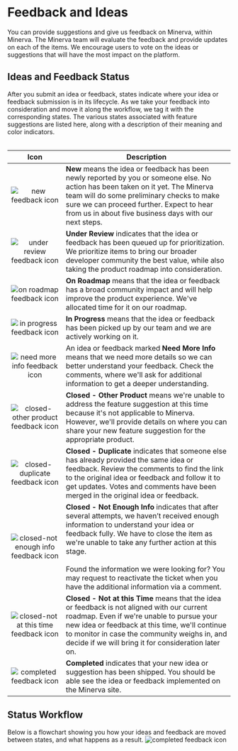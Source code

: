 # Feedback and Ideas     
You can provide suggestions and give us feedback on Minerva, within Minerva. The Minerva team will evaluate the feedback and provide updates on each of the items. We encourage users to vote on the ideas or suggestions that will have the most impact on the platform.
## Ideas and Feedback Status
After you submit an idea or feedback, states indicate where your idea or feedback submission is in its lifecycle. As we take your feedback into consideration and move it along the workflow, we tag it with the corresponding states. The various states associated with feature suggestions are listed here, along with a description of their meaning and color indicators.<br/><br/>

| Icon  | Description |
| :---------------:  | ----  |
| ![new feedback icon](https://github.com/MicrosoftDocs/microsoft-qa-docs/blob/master/microsoft-qa-docs/support-docs/media/Minerva_Feedback_New.PNG) | **New** means the idea or feedback has been newly reported by you or someone else. No action has been taken on it yet. The Minerva team will do some preliminary checks to make sure we can proceed further. Expect to hear from us in about five business days with our next steps.  |
| ![under review feedback icon](https://github.com/MicrosoftDocs/microsoft-qa-docs/blob/master/microsoft-qa-docs/support-docs/media/Minerva_Feedback_UnderReview.PNG) | **Under Review** indicates that the idea or feedback has been queued up for prioritization. We prioritize items to bring our broader developer community the best value, while also taking the product roadmap into consideration.  |
| ![on roadmap feedback icon](https://github.com/MicrosoftDocs/microsoft-qa-docs/blob/master/microsoft-qa-docs/support-docs/media/Minerva_Feedback_OnRoadmap.PNG) | **On Roadmap** means that the idea or feedback has a broad community impact and will help improve the product experience. We've allocated time for it on our roadmap. |
| ![in progress feedback icon](https://github.com/MicrosoftDocs/microsoft-qa-docs/blob/master/microsoft-qa-docs/support-docs/media/Minerva_Feedback_InProgress.PNG) | **In Progress** means that the idea or feedback has been picked up by our team and we are actively working on it. |
|![need more info feedback icon](https://github.com/MicrosoftDocs/microsoft-qa-docs/blob/master/microsoft-qa-docs/support-docs/media/Minerva_Feedback_NeedMoreInfo.PNG) | An idea or feedback marked **Need More Info** means that we need more details so we can better understand your feedback. Check the comments, where we'll ask for additional information to get a deeper understanding.  |
| ![closed-other product feedback icon](https://github.com/MicrosoftDocs/microsoft-qa-docs/blob/master/microsoft-qa-docs/support-docs/media/Minerva_Feedback_ClosedOtherProduct.PNG)  | **Closed - Other Product** means we're unable to address the feature suggestion at this time because it's not applicable to Minerva. However, we'll provide details on where you can share your new feature suggestion for the appropriate product. |
| ![closed-duplicate feedback icon](https://github.com/MicrosoftDocs/microsoft-qa-docs/blob/master/microsoft-qa-docs/support-docs/media/Minerva_Feedback_ClosedDuplicate.PNG)  | **Closed - Duplicate** indicates that someone else has already provided the same idea or feedback. Review the comments to find the link to the original idea or feedback and follow it to get updates. Votes and comments have been merged in the original idea or feedback.  |
| ![closed-not enough info feedback icon](https://github.com/MicrosoftDocs/microsoft-qa-docs/blob/master/microsoft-qa-docs/support-docs/media/Minerva_Feedback_ClosedNotEnoughInfo.PNG)  | **Closed - Not Enough Info** indicates that after several attempts, we haven’t received enough information to understand your idea or feedback fully. We have to close the item as we're unable to take any further action at this stage.<br/><br/>Found the information we were looking for? You may request to reactivate the ticket when you have the additional information via a comment. |
| ![closed-not at this time feedback icon](https://github.com/MicrosoftDocs/microsoft-qa-docs/blob/master/microsoft-qa-docs/support-docs/media/Minerva_Feedback_ClosedNotAtThisTime.PNG)  | **Closed - Not at this Time** means that the idea or feedback is not aligned with our current roadmap. Even if we're unable to pursue your new idea or feedback at this time, we'll continue to monitor in case the community weighs in, and decide if we will bring it for consideration later on. |
| ![completed feedback icon](https://github.com/MicrosoftDocs/microsoft-qa-docs/blob/master/microsoft-qa-docs/support-docs/media/Minerva_Feedback_Completed.PNG)  | **Completed** indicates that your new idea or suggestion has been shipped. You should be able see the idea or feedback implemented on the Minerva site. |

## Status Workflow
Below is a flowchart showing you how your ideas and feedback are moved between states, and what happens as a result.
![completed feedback icon](https://github.com/MicrosoftDocs/microsoft-qa-docs/blob/master/microsoft-qa-docs/support-docs/media/Minerva_Feedback_Workflow.PNG)
